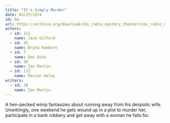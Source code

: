```yaml
---
title: "It's Simply Murder"
date: 03/27/1974
id: 64
url: https://archive.org/download/cbs_radio_mystery_theater/cbs_radio_mystery_theater-0051-0100.zip/cbs_radio_mystery_theater-0051-0100%2Fcbsrmt_0064_its_simply_murder.mp3
actors:  
  - id: 111
    name: Jack Gilford  
  - id: 35
    name: Bryna Raeburn  
  - id: 7
    name: Dan Ocko  
  - id: 38
    name: Ian Martin  
  - id: 112
    name: Marian Haley
writers:  
  - id: 38
    name: Ian Martin
---
```

A hen-pecked wimp fantasizes about running away from his despotic wife. Unwittingly, one weekend he gets wound up in a plot to murder her, participate in a bank robbery and get away with a woman he falls for.